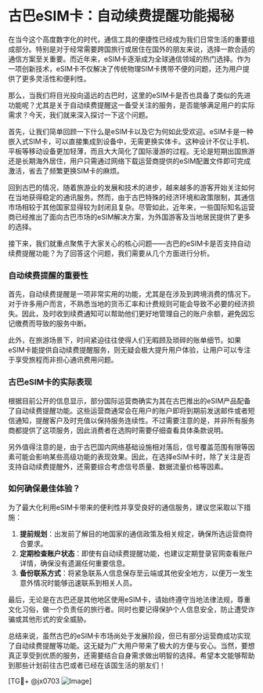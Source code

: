 # 古巴eSIM卡：自动续费提醒功能揭秘

在当今这个高度数字化的时代，通信工具的便捷性已经成为我们日常生活的重要组成部分。特别是对于经常需要跨国旅行或居住在国外的朋友来说，选择一款合适的通信方案至关重要。而近年来，eSIM卡逐渐成为全球通信领域的热门选择。作为一项创新技术，eSIM卡不仅解决了传统物理SIM卡携带不便的问题，还为用户提供了更多灵活性和便利性。

那么，当我们将目光投向遥远的古巴时，这里的eSIM卡是否也具备了类似的先进功能呢？尤其是关于自动续费提醒这一备受关注的服务，是否能够满足用户的实际需求？今天，我们就来深入探讨一下这个问题。

首先，让我们简单回顾一下什么是eSIM卡以及它为何如此受欢迎。eSIM卡是一种嵌入式SIM卡，可以直接集成到设备中，无需更换实体卡。这种设计不仅让手机、平板等移动设备更加轻薄，而且大大简化了国际漫游的过程。无论是短期出国旅游还是长期海外居住，用户只需通过网络下载运营商提供的eSIM配置文件即可完成激活，省去了频繁更换SIM卡的麻烦。

回到古巴的情况，随着旅游业的发展和技术的进步，越来越多的游客开始关注如何在当地获得稳定的通讯服务。然而，由于古巴特殊的经济环境和政策限制，其通信市场相较于其他国家显得较为封闭且复杂。尽管如此，近年来，一些国际知名运营商已经推出了面向古巴市场的eSIM解决方案，为外国游客及当地居民提供了更多的选择。

接下来，我们就重点聚焦于大家关心的核心问题——古巴的eSIM卡是否支持自动续费提醒功能？为了回答这个问题，我们需要从几个方面进行分析。

### 自动续费提醒的重要性

首先，自动续费提醒是一项非常实用的功能，尤其是在涉及到跨境消费的情况下。对于许多用户而言，不熟悉当地的货币汇率和计费规则可能会导致不必要的经济损失。因此，及时收到续费通知可以帮助他们更好地管理自己的账户余额，避免因忘记缴费而导致的服务中断。

此外，在旅游场景下，时间紧迫往往使得人们无暇顾及琐碎的账单细节。如果eSIM卡能提供自动续费提醒服务，则无疑会极大提升用户体验，让用户可以专注于享受旅程而非担心通讯费用问题。

### 古巴eSIM卡的实际表现

根据目前公开的信息显示，部分国际运营商确实为其在古巴推出的eSIM产品配备了自动续费提醒功能。这些运营商通常会在用户的账户即将到期前发送邮件或者短信通知，提醒客户及时充值以保持服务连续性。不过需要注意的是，并非所有服务商都提供了这项服务，因此消费者在选购时需要仔细查看具体条款说明。

另外值得注意的是，由于古巴国内网络基础设施相对落后，信号覆盖范围有限等因素可能会影响某些高级功能的表现效果。因此，在选择eSIM卡时，除了关注是否支持自动续费提醒外，还需要综合考虑信号质量、数据流量价格等因素。

### 如何确保最佳体验？

为了最大化利用eSIM卡带来的便利性并享受良好的通信服务，建议您采取以下措施：

1. **提前规划**：出发前了解目的地国家的通信政策及相关规定，确保所选运营商符合要求。
2. **定期检查账户状态**：即使有自动续费提醒功能，也建议定期登录官网查看账户详情，确保没有遗漏任何重要信息。
3. **备份联系方式**：将紧急联系人信息保存至云端或其他安全地方，以便万一发生意外情况时能够迅速联系到相关人员。

最后，无论是在古巴还是其他地区使用eSIM卡，请始终遵守当地法律法规，尊重文化习俗，做一个负责任的旅行者。同时也要记得保护个人信息安全，防止遭受诈骗或其他形式的安全威胁。

总结来说，虽然古巴的eSIM卡市场尚处于发展阶段，但已有部分运营商成功实现了自动续费提醒等功能。这无疑为广大用户带来了极大的方便与安心。当然，要想真正享受到优质的服务，还需要结合自身需求做出明智的选择。希望本文能够帮助到那些计划前往古巴或者已经在该国生活的朋友们！

[TG💪+ @jx0703 ![Image](https://github.com/user-attachments/assets/dbca1d08-cadb-493c-b0ec-ad6f7a83f270)]